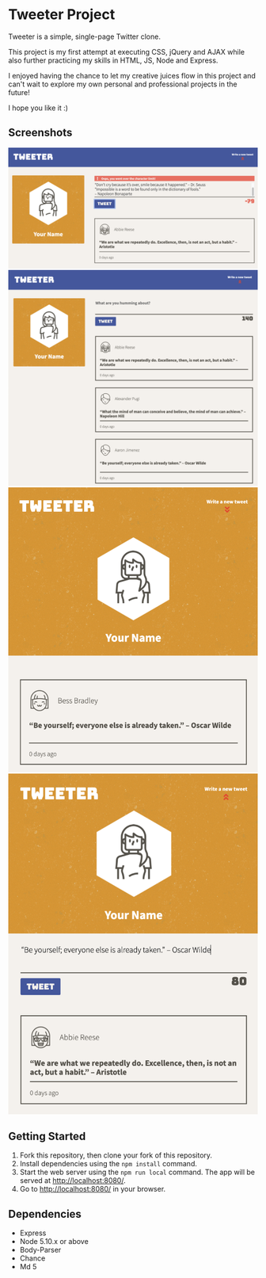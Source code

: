 # Tweeter Project

Tweeter is a simple, single-page Twitter clone.

This project is my first attempt at executing CSS, jQuery and AJAX while also further practicing my skills in HTML, JS, Node and Express.

I enjoyed having the chance to let my creative juices flow in this project and can't wait to explore my own personal and professional projects in the future!

I hope you like it :)

## Screenshots
!["Desktop view - over character limit"](https://github.com/akbartels/tweeter/blob/master/docs/Desktop_View_Over_Character_Limit.png?raw=true)
!["Desktop view with composer visible"](https://github.com/akbartels/tweeter/blob/master/docs/Desktop_View_with_Composer.png?raw=true)
!["Mobile/Tablet view with composer hidden"](https://github.com/akbartels/tweeter/blob/master/docs/Mobile_Tablet_View_Composer_Hidden.png?raw=true)
!["Mobile/Tablet view with text in composer"](https://github.com/akbartels/tweeter/blob/master/docs/Mobile_Tablet_View_with_Text.png?raw=true)

## Getting Started

1. Fork this repository, then clone your fork of this repository.
2. Install dependencies using the `npm install` command.
3. Start the web server using the `npm run local` command. The app will be served at <http://localhost:8080/>.
4. Go to <http://localhost:8080/> in your browser.

## Dependencies

- Express
- Node 5.10.x or above
- Body-Parser
- Chance
- Md 5


